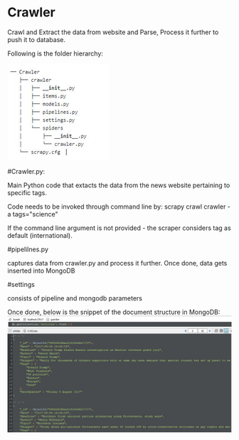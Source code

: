 # Crawler
Crawl and Extract the data from website and Parse, Process it further to push it to database.


Following is the folder hierarchy:

![ScreenShot](https://github.com/sureshchella/Crawler/blob/master/Snippets/Structure.JPG)

#Crawler.py:

Main Python code that extacts the data from the news website pertaining to specific tags. 

Code needs to be invoked through command line by: scrapy crawl crawler -a tags="science"

If the command line argument is not provided - the scraper considers tag as default (international). 


#pipelilnes.py

captures data from crawler.py and process it further. Once done, data gets inserted into MongoDB

#settings

consists of pipeline and mongodb parameters



Once done, below is the snippet of the document structure in MongoDB:
![ScreenShot](https://github.com/sureshchella/Crawler/blob/master/Snippets/Mongo.JPG)

